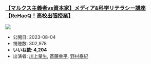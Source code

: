 ### [【マルクス主義者vs資本家】メディア&科学リテラシー講座【ReHacQ！高校出張授業】](https://www.youtube.com/watch?v=N-QvIzuwk8s)
[![](https://img.youtube.com/vi/N-QvIzuwk8s/sddefault.jpg)](https://www.youtube.com/watch?v=N-QvIzuwk8s)
-   公開日: 2023-08-04
-   視聴数: 302,978
-   **いいね数: 4,204**
-   出演者: [川上量生](/rehacq_fan/people/川上量生 "wikilink"), [斎藤幸平](/rehacq_fan/people/斎藤幸平 "wikilink"), [野村泰紀](/rehacq_fan/people/野村泰紀 "wikilink")
